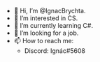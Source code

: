 - 👋 Hi, I’m @IgnacBrychta.
- 👀 I’m interested in CS.
- 🌱 I’m currently learning C#.
- 💞️ I’m looking for a job.
- 📫 How to reach me: 
  - Discord: Ignác#5608

<!---
IgnacBrychta/IgnacBrychta is a ✨ special ✨ repository because its `README.md` (this file) appears on your GitHub profile.
You can click the Preview link to take a look at your changes.
--->
